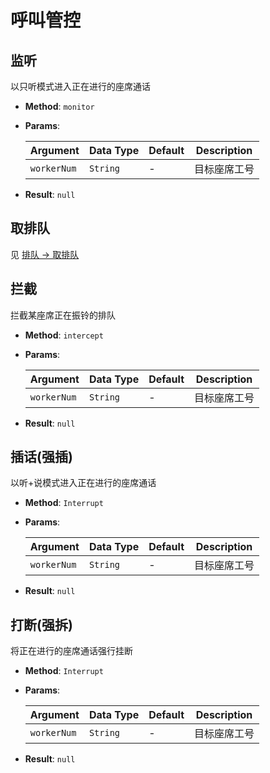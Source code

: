 # 呼叫管控

## 监听

以只听模式进入正在进行的座席通话

- **Method**: `monitor`

- **Params**:

    |  Argument   | Data Type | Default | Description  |
    | ----------- | --------- | ------- | ------------ |
    | `workerNum` | `String`  | -       | 目标座席工号 |

- **Result**: `null`

## 取排队

见 [排队 → 取排队](queue.md#取排队)

## 拦截

拦截某座席正在振铃的排队

- **Method**: `intercept`

- **Params**:

    |  Argument   | Data Type | Default | Description  |
    | ----------- | --------- | ------- | ------------ |
    | `workerNum` | `String`  | -       | 目标座席工号 |

- **Result**: `null`

## 插话(强插)

以听+说模式进入正在进行的座席通话

- **Method**: `Interrupt`

- **Params**:

    |  Argument   | Data Type | Default | Description  |
    | ----------- | --------- | ------- | ------------ |
    | `workerNum` | `String`  | -       | 目标座席工号 |

- **Result**: `null`

## 打断(强拆)

将正在进行的座席通话强行挂断

- **Method**: `Interrupt`

- **Params**:

    |  Argument   | Data Type | Default | Description  |
    | ----------- | --------- | ------- | ------------ |
    | `workerNum` | `String`  | -       | 目标座席工号 |

- **Result**: `null`
